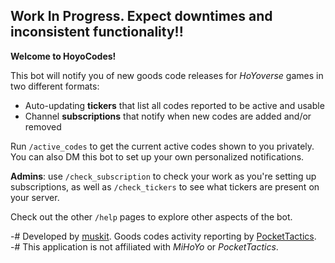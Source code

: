 ## Work In Progress. Expect downtimes and inconsistent functionality!!

**Welcome to HoyoCodes!**

This bot will notify you of new goods code releases for *HoYoverse* games in two different formats:
- Auto-updating **tickers** that list all codes reported to be active and usable
- Channel **subscriptions** that notify when new codes are added and/or removed 

Run `/active_codes` to get the current active codes shown to you privately. You can also DM this bot to set up your own personalized notifications.

**Admins**: use `/check_subscription` to check your work as you're setting up subscriptions, as well as `/check_tickers` to see what tickers are present on your server.

Check out the other `/help` pages to explore other aspects of the bot.

-# Developed by [muskit](https://muskit.net). Goods codes activity reporting by [PocketTactics](<https://www.pockettactics.com>).  
-# This application is not affiliated with *MiHoYo* or *PocketTactics*.